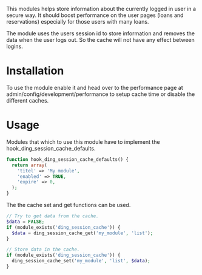This modules helps store information about the currently logged in user in a 
secure way. It should boost performance on the user pages (loans and 
reservations) especially for those users with many loans.

The module uses the users session id to store information and removes the data
when the user logs out. So the cache will not have any effect between logins.

# Installation
To use the module enable it and head over to the performance page at
admin/config/development/performance to setup cache time or disable the 
different caches.

# Usage
Modules that which to use this module have to implement the 
hook_ding_session_cache_defaults.

```php
function hook_ding_session_cache_defaults() {
  return array(
    'titel' => 'My module',
    'enabled' => TRUE,
    'expire' => 0,
  );
}
```

The the cache set and get functions can be used.

```php
// Try to get data from the cache.
$data = FALSE;
if (module_exists('ding_session_cache')) {
  $data = ding_session_cache_get('my_module', 'list');
}

// Store data in the cache.
if (module_exists('ding_session_cache')) {
  ding_session_cache_set('my_module', 'list', $data);
}
```
